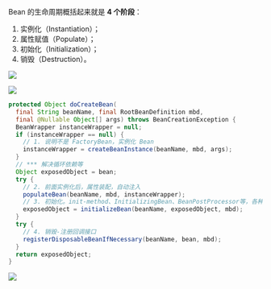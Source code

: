 Bean 的生命周期概括起来就是 **4 个阶段**：

1. 实例化（Instantiation）；
2. 属性赋值（Populate）；
3. 初始化（Initialization）；
4. 销毁（Destruction）。



![](https://youpaiyun.zongqilive.cn/image/20210227163553.png)

![](https://youpaiyun.zongqilive.cn/image/20201213140149.png)



```java
protected Object doCreateBean(
  final String beanName, final RootBeanDefinition mbd,
  final @Nullable Object[] args) throws BeanCreationException {
  BeanWrapper instanceWrapper = null;
  if (instanceWrapper == null) {
    // 1. 说明不是 FactoryBean，实例化 Bean
    instanceWrapper = createBeanInstance(beanName, mbd, args);
  }
  // *** 解决循环依赖等
  Object exposedObject = bean;
  try {
    // 2. 前面实例化后，属性装配，自动注入
    populateBean(beanName, mbd, instanceWrapper);
    // 3. 初始化。init-method、InitializingBean、BeanPostProcessor等，各种回调
    exposedObject = initializeBean(beanName, exposedObject, mbd);
  } 
  try {
    // 4. 销毁-注册回调接口
    registerDisposableBeanIfNecessary(beanName, bean, mbd);
  }
  return exposedObject;
}
```







![](https://youpaiyun.zongqilive.cn/image/20210210162913.png)















